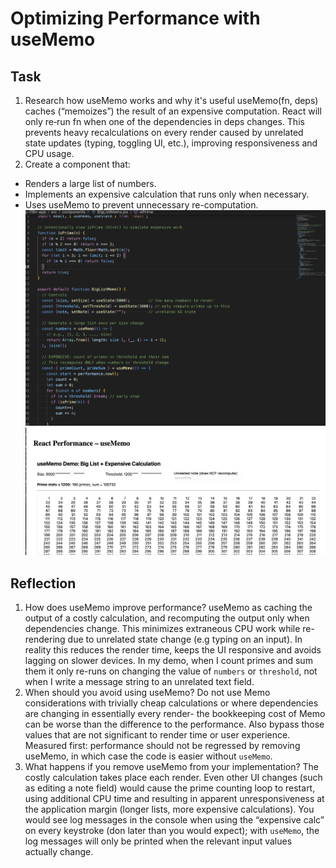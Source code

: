 # Optimizing Performance with useMemo

## Task

1. Research how useMemo works and why it's useful
useMemo(fn, deps) caches (“memoizes”) the result of an expensive computation. React will only re‑run fn when one of the dependencies in deps changes. This prevents heavy recalculations on every render caused by unrelated state updates (typing, toggling UI, etc.), improving responsiveness and CPU usage.
2. Create a component that:

- Renders a large list of numbers.
- Implements an expensive calculation that runs only when necessary.
- Uses useMemo to prevent unnecessary re-computation.
![setup memo](setup_memo.png)
![result of test](result_usememo.png)

## Reflection

1. How does useMemo improve performance?
useMemo as caching the output of a costly calculation, and recomputing the output only when dependencies change. This minimizes extraneous CPU work while re-rendering due to unrelated state change (e.g typing on an input). In reality this reduces the render time, keeps the UI responsive and avoids lagging on slower devices. In my demo, when I count primes and sum them it only re-runs on changing the value of `numbers` or `threshold`, not when I write a message string to an unrelated text field.
2. When should you avoid using useMemo?
Do not use Memo considerations with trivially cheap calculations or where dependencies are changing in essentially every render- the bookkeeping cost of Memo can be worse than the difference to the performance. Also bypass those values that are not significant to render time or user experience. Measured first: performance should not be regressed by removing useMemo, in which case the code is easier without `useMemo`.
3. What happens if you remove useMemo from your implementation?
The costly calculation takes place each render. Even other UI changes (such as editing a note field) would cause the prime counting loop to restart, using additional CPU time and resulting in apparent unresponsiveness at the application margin (longer lists, more expensive calculations). You would see log messages in the console when using the “expensive calc” on every keystroke (don later than you would expect); with `useMemo`, the log messages will only be printed when the relevant input values actually change.
